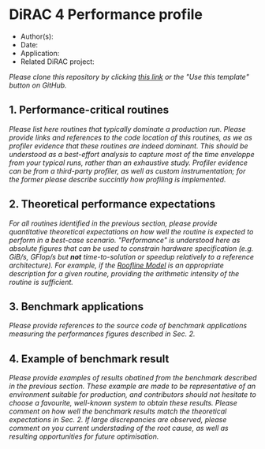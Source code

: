 # DiRAC 4 Performance profile

- Author(s): 
- Date:
- Application:
- Related DiRAC project:

*Please clone this repository by clicking [this link](https://github.com/new?template_name=dirac4-performance-profile&template_owner=aportelli) or the "Use this template" button on GitHub.*

## 1. Performance-critical routines
*Please list here routines that typically dominate a production run. Please provide links and references to the code location of this routines, as we as profiler evidence that these routines are indeed dominant. This should be understood as a best-effort analysis to capture most of the time enveloppe from your typical runs, rather than an exhaustive study. Profiler evidence can be from a third-party profiler, as well as custom instrumentation; for the former please describe succintly how profiling is implemented.*

## 2. Theoretical performance expectations
*For all routines identified in the previous section, please provide quantitative theoretical expectations on how well the routine is expected to perform in a best-case scenario. "Performance" is understood here as absolute figures that can be used to constrain hardware specification (e.g. GiB/s, GFlop/s but **not** time-to-solution or speedup relatively to a reference architecture). For example, if the [Roofline Model](https://en.wikipedia.org/wiki/Roofline_model) is an appropriate description for a given routine, providing the arithmetic intensity of the routine is sufficient.*

## 3. Benchmark applications
*Please provide references to the source code of benchmark applications measuring the performances figures described in Sec. 2.*

## 4. Example of benchmark result
*Please provide examples of results obatined from the benchmark described in the previous section. These example are made to be representative of an environment suitable for production, and contributors should not hesitate to choose a favourite, well-known system to obtain these results. Please comment on how well the benchmark results match the theoretical expectations in Sec. 2. If large discrepancies are observed, please comment on you current understading of the root cause, as well as resulting opportunities for future optimisation.*
